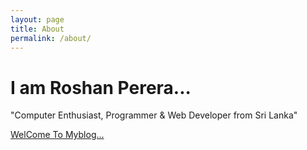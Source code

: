 ```yaml
---
layout: page
title: About
permalink: /about/
---
```


<main class="container">
  <div class="p-4 p-md-5 mb-4 rounded text-bg-dark">
    <div class="col-md-6 px-0">
      <h1 class="display-4 fst-italic">I am Roshan Perera...</h1>
      <p class="lead my-3">"Computer Enthusiast, Programmer & Web Developer from Sri Lanka"</p>
      <p class="lead mb-0"><a href="https://roshanx911.github.io/index.html" class="text-white fw-bold">WelCome To Myblog...</a></p>
    </div>
  </div>
</main>

<script src="/js/jquery.min.js"></script>
<script src="/js/bootstrap.min.js"></script>
<link rel="stylesheet" type="text/css" href="/css/styles.css"/>
<link rel="stylesheet" type="text/css" href="/css/bootstrap.min.css"/>
